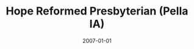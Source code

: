 ---
date: &id001 2007-01-01
end_date: null
location:
  address: 612 Franklin Street, Suite 101
  city: Pella
  state: IA
minister: []
ministers: []
name: Hope Reformed Presbyterian
names:
- end: null
  name: Hope Reformed Presbyterian mission work
  start: 2007-01-01
origination_date: *id001
raw_data: "IA    Pella\n\nHope Reformed Presbyterian mission work  (2007\u2013 )\n\
  612 Franklin Street, Suite 101"
received_from: None
states:
- IA
status:
  active: true
  end_date: null
  reason: null
  received_from: null
  withdrawal_to: null
title: Hope Reformed Presbyterian (Pella IA)
year_established:
- 2007

---